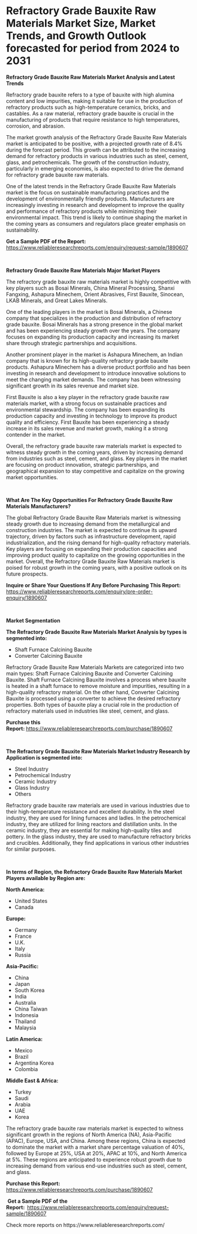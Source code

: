 <p><h1>Refractory Grade Bauxite Raw Materials Market Size, Market Trends, and Growth Outlook forecasted for period from 2024 to 2031</h1></p><p><strong>Refractory Grade Bauxite Raw Materials Market Analysis and Latest Trends</strong></p>
<p><p>Refractory grade bauxite refers to a type of bauxite with high alumina content and low impurities, making it suitable for use in the production of refractory products such as high-temperature ceramics, bricks, and castables. As a raw material, refractory grade bauxite is crucial in the manufacturing of products that require resistance to high temperatures, corrosion, and abrasion.</p><p>The market growth analysis of the Refractory Grade Bauxite Raw Materials market is anticipated to be positive, with a projected growth rate of 8.4% during the forecast period. This growth can be attributed to the increasing demand for refractory products in various industries such as steel, cement, glass, and petrochemicals. The growth of the construction industry, particularly in emerging economies, is also expected to drive the demand for refractory grade bauxite raw materials.</p><p>One of the latest trends in the Refractory Grade Bauxite Raw Materials market is the focus on sustainable manufacturing practices and the development of environmentally friendly products. Manufacturers are increasingly investing in research and development to improve the quality and performance of refractory products while minimizing their environmental impact. This trend is likely to continue shaping the market in the coming years as consumers and regulators place greater emphasis on sustainability.</p></p>
<p><strong>Get a Sample PDF of the Report:&nbsp;</strong> <a href="https://www.reliableresearchreports.com/enquiry/request-sample/1890607">https://www.reliableresearchreports.com/enquiry/request-sample/1890607</a></p>
<p>&nbsp;</p>
<p><strong>Refractory Grade Bauxite Raw Materials Major Market Players</strong></p>
<p><p>The refractory grade bauxite raw materials market is highly competitive with key players such as Bosai Minerals, China Mineral Processing, Shanxi Fangxing, Ashapura Minechem, Orient Abrasives, First Bauxite, Sinocean, LKAB Minerals, and Great Lakes Minerals.</p><p>One of the leading players in the market is Bosai Minerals, a Chinese company that specializes in the production and distribution of refractory grade bauxite. Bosai Minerals has a strong presence in the global market and has been experiencing steady growth over the years. The company focuses on expanding its production capacity and increasing its market share through strategic partnerships and acquisitions.</p><p>Another prominent player in the market is Ashapura Minechem, an Indian company that is known for its high-quality refractory grade bauxite products. Ashapura Minechem has a diverse product portfolio and has been investing in research and development to introduce innovative solutions to meet the changing market demands. The company has been witnessing significant growth in its sales revenue and market size.</p><p>First Bauxite is also a key player in the refractory grade bauxite raw materials market, with a strong focus on sustainable practices and environmental stewardship. The company has been expanding its production capacity and investing in technology to improve its product quality and efficiency. First Bauxite has been experiencing a steady increase in its sales revenue and market growth, making it a strong contender in the market.</p><p>Overall, the refractory grade bauxite raw materials market is expected to witness steady growth in the coming years, driven by increasing demand from industries such as steel, cement, and glass. Key players in the market are focusing on product innovation, strategic partnerships, and geographical expansion to stay competitive and capitalize on the growing market opportunities.</p></p>
<p>&nbsp;</p>
<p><strong>What Are The Key Opportunities For Refractory Grade Bauxite Raw Materials Manufacturers?</strong></p>
<p><p>The global Refractory Grade Bauxite Raw Materials market is witnessing steady growth due to increasing demand from the metallurgical and construction industries. The market is expected to continue its upward trajectory, driven by factors such as infrastructure development, rapid industrialization, and the rising demand for high-quality refractory materials. Key players are focusing on expanding their production capacities and improving product quality to capitalize on the growing opportunities in the market. Overall, the Refractory Grade Bauxite Raw Materials market is poised for robust growth in the coming years, with a positive outlook on its future prospects.</p></p>
<p><strong>Inquire or Share Your Questions If Any Before Purchasing This Report:</strong> <a href="https://www.reliableresearchreports.com/enquiry/pre-order-enquiry/1890607">https://www.reliableresearchreports.com/enquiry/pre-order-enquiry/1890607</a></p>
<p>&nbsp;</p>
<p><strong>Market Segmentation</strong></p>
<p><strong>The Refractory Grade Bauxite Raw Materials Market Analysis by types is segmented into:</strong></p>
<p><ul><li>Shaft Furnace Calcining Bauxite</li><li>Converter Calcining Bauxite</li></ul></p>
<p><p>Refractory Grade Bauxite Raw Materials Markets are categorized into two main types: Shaft Furnace Calcining Bauxite and Converter Calcining Bauxite. Shaft Furnace Calcining Bauxite involves a process where bauxite is heated in a shaft furnace to remove moisture and impurities, resulting in a high-quality refractory material. On the other hand, Converter Calcining Bauxite is processed using a converter to achieve the desired refractory properties. Both types of bauxite play a crucial role in the production of refractory materials used in industries like steel, cement, and glass.</p></p>
<p><strong>Purchase this Report:&nbsp;</strong><a href="https://www.reliableresearchreports.com/purchase/1890607">https://www.reliableresearchreports.com/purchase/1890607</a></p>
<p>&nbsp;</p>
<p><strong>The Refractory Grade Bauxite Raw Materials Market Industry Research by Application is segmented into:</strong></p>
<p><ul><li>Steel Industry</li><li>Petrochemical Industry</li><li>Ceramic Industry</li><li>Glass Industry</li><li>Others</li></ul></p>
<p><p>Refractory grade bauxite raw materials are used in various industries due to their high-temperature resistance and excellent durability. In the steel industry, they are used for lining furnaces and ladles. In the petrochemical industry, they are utilized for lining reactors and distillation units. In the ceramic industry, they are essential for making high-quality tiles and pottery. In the glass industry, they are used to manufacture refractory bricks and crucibles. Additionally, they find applications in various other industries for similar purposes.</p></p>
<p>&nbsp;</p>
<p><strong>In terms of Region, the Refractory Grade Bauxite Raw Materials Market Players available by Region are:</strong></p>
<p>
    <p> <strong> North America: </strong>
        <ul>
            <li>United States</li>
            <li>Canada</li>
        </ul>
        </p> 
    <p> <strong> Europe: </strong>
        <ul>
            <li>Germany</li>
            <li>France</li>
            <li>U.K.</li>
            <li>Italy</li>
            <li>Russia</li>
        </ul>
        </p> 
    <p> <strong> Asia-Pacific: </strong>
        <ul>
            <li>China</li>
            <li>Japan</li>
            <li>South Korea</li>
            <li>India</li>
            <li>Australia</li>
            <li>China Taiwan</li>
            <li>Indonesia</li>
            <li>Thailand</li>
            <li>Malaysia</li>
        </ul>
        </p> 
    <p> <strong> Latin America: </strong>
        <ul>
            <li>Mexico</li>
            <li>Brazil</li>
            <li>Argentina Korea</li>
            <li>Colombia</li>
        </ul>
        </p> 
    <p> <strong> Middle East & Africa: </strong>
        <ul>
            <li>Turkey</li>
            <li>Saudi</li>
            <li>Arabia</li>
            <li>UAE</li>
            <li>Korea</li>
        </ul>
    </p>
    </p>
<p><p>The refractory grade bauxite raw materials market is expected to witness significant growth in the regions of North America (NA), Asia-Pacific (APAC), Europe, USA, and China. Among these regions, China is expected to dominate the market with a market share percentage valuation of 40%, followed by Europe at 25%, USA at 20%, APAC at 10%, and North America at 5%. These regions are anticipated to experience robust growth due to increasing demand from various end-use industries such as steel, cement, and glass.</p></p>
<p><strong>Purchase this Report: </strong><a href="https://www.reliableresearchreports.com/purchase/1890607">https://www.reliableresearchreports.com/purchase/1890607</a></p>
<p>&nbsp;<strong>Get a Sample PDF of the Report:&nbsp;&nbsp;</strong><a href="https://www.reliableresearchreports.com/enquiry/request-sample/1890607">https://www.reliableresearchreports.com/enquiry/request-sample/1890607</a></p>
<p><strong></strong></p>
<p>Check more reports on https://www.reliableresearchreports.com/</p>